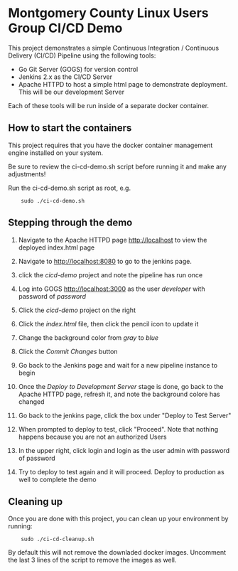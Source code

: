 # Montgomery County Linux Users Group CI/CD Demo

This project demonstrates a simple Continuous Integration / Continuous Delivery (CI/CD) Pipeline using the following tools:

* Go Git Server (GOGS) for version control
* Jenkins 2.x as the CI/CD Server
* Apache HTTPD to host a simple html page to demonstrate deployment. This will be our development Server

Each of these tools will be run inside of a separate docker container.

## How to start the containers
This project requires that you have the docker container management engine installed on your system.

Be sure to review the ci-cd-demo.sh script before running it and make any adjustments!

Run the ci-cd-demo.sh script as root, e.g.

        sudo ./ci-cd-demo.sh

## Stepping through the demo

1. Navigate to the Apache HTTPD page [http://localhost](http://localhost) to view the deployed index.html page

2. Navigate to [http://localhost:8080](http://localhost:8080) to go to the jenkins page.

3. click the *cicd-demo* project and note the pipeline has run once

4. Log into GOGS [http://localhost:3000](http://localhost:3000) as the user *developer* with password of *password*

5. Click the *cicd-demo* project on the right

6. Click the *index.html* file, then click the pencil icon to update it

7. Change the background color from *gray* to *blue*

8. Click the *Commit Changes* button

9. Go back to the Jenkins page and wait for a new pipeline instance to begin

10. Once the *Deploy to Development Server* stage is done, go back to the  Apache HTTPD page, refresh it, and note the background colore has changed

11. Go back to the jenkins page, click the box under "Deploy to Test Server"

12. When prompted to deploy to test, click "Proceed".  Note that nothing happens because you are not an authorized Users

13. In the upper right, click login and login as the user admin with password of password

14. Try to deploy to test again and it will proceed. Deploy to production as well to complete the demo

## Cleaning up

Once you are done with this project, you can clean up your environment by running:

        sudo ./ci-cd-cleanup.sh

By default this will not remove the downladed docker images.  Uncomment the last 3 lines of the script to remove the images as well.
